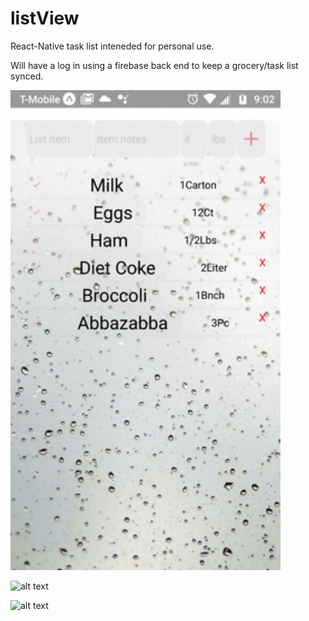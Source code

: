 # listView
React-Native task list inteneded for personal use.

Will have a log in using a firebase back end to keep a grocery/task list synced.


![alt text](https://github.com/homercrates/listView/blob/master/assets/demo1.jpg)

![alt text]()

![alt text]()


